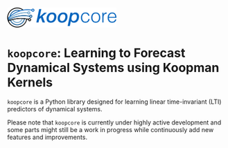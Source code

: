 <p align = "left">
  <img src="finalLogo.svg" alt="SVG Image" style="width:50%;"/>
</p>

# `koopcore`: Learning to Forecast Dynamical Systems using Koopman Kernels

`koopcore` is a Python library designed for learning linear time-invariant (LTI) predictors of dynamical systems. 

Please note that `koopcore` is currently under highly active development and some parts might still be a work in progress while continuously add new features and improvements.
